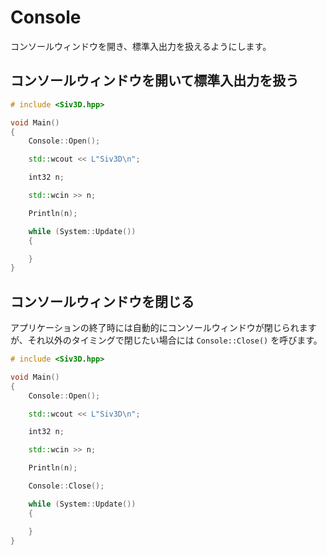 ﻿# Console

コンソールウィンドウを開き、標準入出力を扱えるようにします。

## コンソールウィンドウを開いて標準入出力を扱う

```cpp
# include <Siv3D.hpp>

void Main()
{
	Console::Open();

	std::wcout << L"Siv3D\n";

	int32 n;

	std::wcin >> n;

	Println(n);

	while (System::Update())
	{

	}
}
```

## コンソールウィンドウを閉じる
アプリケーションの終了時には自動的にコンソールウィンドウが閉じられますが、それ以外のタイミングで閉じたい場合には `Console::Close()` を呼びます。
```cpp
# include <Siv3D.hpp>

void Main()
{
	Console::Open();

	std::wcout << L"Siv3D\n";

	int32 n;

	std::wcin >> n;

	Println(n);

	Console::Close();

	while (System::Update())
	{

	}
}
```
